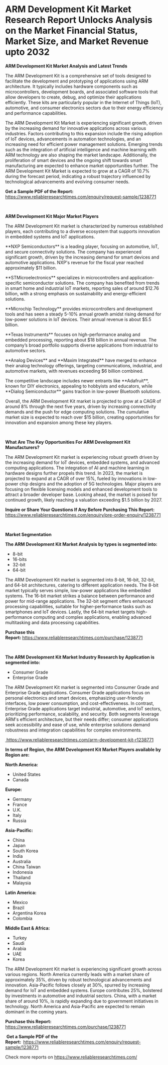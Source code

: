 <p><h1>ARM Development Kit Market Research Report Unlocks Analysis on the Market Financial Status, Market Size, and Market Revenue upto 2032</h1></p><p><strong>ARM Development Kit Market Analysis and Latest Trends</strong></p>
<p><p>The ARM Development Kit is a comprehensive set of tools designed to facilitate the development and prototyping of applications using ARM architecture. It typically includes hardware components such as microcontrollers, development boards, and associated software tools that allow developers to create, debug, and optimize their applications efficiently. These kits are particularly popular in the Internet of Things (IoT), automotive, and consumer electronics sectors due to their energy efficiency and performance capabilities.</p><p>The ARM Development Kit Market is experiencing significant growth, driven by the increasing demand for innovative applications across various industries. Factors contributing to this expansion include the rising adoption of IoT devices, advancements in automation technologies, and an increasing need for efficient power management solutions. Emerging trends such as the integration of artificial intelligence and machine learning with ARM technology are also shaping the market landscape. Additionally, the proliferation of smart devices and the ongoing shift towards smart manufacturing are expected to enhance market opportunities further. The ARM Development Kit Market is expected to grow at a CAGR of 10.7% during the forecast period, indicating a robust trajectory influenced by technological advancements and evolving consumer needs.</p></p>
<p><strong>Get a Sample PDF of the Report:&nbsp;</strong> <a href="https://www.reliableresearchtimes.com/enquiry/request-sample/1238771?utm_campaign=1420&utm_medium=2&utm_source=Github&utm_content=ia&utm_term=11022025&utm_id=arm-development-kit">https://www.reliableresearchtimes.com/enquiry/request-sample/1238771</a></p>
<p>&nbsp;</p>
<p><strong>ARM Development Kit Major Market Players</strong></p>
<p><p>The ARM Development Kit market is characterized by numerous established players, each contributing to a diverse ecosystem that supports innovation in embedded systems and IoT applications. </p><p>**NXP Semiconductors** is a leading player, focusing on automotive, IoT, and secure connectivity solutions. The company has experienced significant growth, driven by the increasing demand for smart devices and automotive applications. NXP's revenue for the fiscal year reached approximately $11 billion.</p><p>**STMicroelectronics** specializes in microcontrollers and application-specific semiconductor solutions. The company has benefited from trends in smart home and industrial IoT markets, reporting sales of around $12.76 billion, with a strong emphasis on sustainability and energy-efficient solutions.</p><p>**Microchip Technology** provides microcontrollers and development tools and has seen a steady 5-10% annual growth amidst rising demand for low-power solutions in IoT devices. Their annual revenue is about $5.5 billion. </p><p>**Texas Instruments** focuses on high-performance analog and embedded processing, reporting about $18 billion in annual revenue. The company’s broad portfolio supports diverse applications from industrial to automotive sectors.</p><p>**Analog Devices** and **Maxim Integrated** have merged to enhance their analog technology offerings, targeting communications, industrial, and automotive markets, with revenues exceeding $6 billion combined.</p><p>The competitive landscape includes newer entrants like **Adafruit**, known for DIY electronics, appealing to hobbyists and educators, while **Dialog Semiconductor** gains traction in low-power Bluetooth solutions. </p><p>Overall, the ARM Development Kit market is projected to grow at a CAGR of around 8% through the next five years, driven by increasing connectivity demands and the push for edge computing solutions. The cumulative market size is expected to reach over $15 billion, creating opportunities for innovation and expansion among these key players.</p></p>
<p>&nbsp;</p>
<p><strong>What Are The Key Opportunities For ARM Development Kit Manufacturers?</strong></p>
<p><p>The ARM Development Kit market is experiencing robust growth driven by the increasing demand for IoT devices, embedded systems, and advanced computing applications. The integration of AI and machine learning in hardware designs further propels this trend. In 2023, the market is projected to expand at a CAGR of over 15%, fueled by innovations in low-power chip designs and the adoption of 5G technologies. Major players are focusing on flexible licensing models and enhanced development tools to attract a broader developer base. Looking ahead, the market is poised for continued growth, likely reaching a valuation exceeding $1.5 billion by 2027.</p></p>
<p><strong>Inquire or Share Your Questions If Any Before Purchasing This Report:</strong> <a href="https://www.reliableresearchtimes.com/enquiry/pre-order-enquiry/1238771?utm_campaign=1420&utm_medium=2&utm_source=Github&utm_content=ia&utm_term=11022025&utm_id=arm-development-kit">https://www.reliableresearchtimes.com/enquiry/pre-order-enquiry/1238771</a></p>
<p>&nbsp;</p>
<p><strong>Market Segmentation</strong></p>
<p><strong>The ARM Development Kit Market Analysis by types is segmented into:</strong></p>
<p><ul><li>8-bit</li><li>16-bits</li><li>32-bit</li><li>64-bit</li></ul></p>
<p><p>The ARM Development Kit market is segmented into 8-bit, 16-bit, 32-bit, and 64-bit architectures, catering to different application needs. The 8-bit market typically serves simple, low-power applications like embedded systems. The 16-bit market strikes a balance between performance and power for mid-range applications. The 32-bit segment offers enhanced processing capabilities, suitable for higher-performance tasks such as smartphones and IoT devices. Lastly, the 64-bit market targets high-performance computing and complex applications, enabling advanced multitasking and data processing capabilities.</p></p>
<p><strong>Purchase this Report:&nbsp;</strong><a href="https://www.reliableresearchtimes.com/purchase/1238771?utm_campaign=1420&utm_medium=2&utm_source=Github&utm_content=ia&utm_term=11022025&utm_id=arm-development-kit">https://www.reliableresearchtimes.com/purchase/1238771</a></p>
<p>&nbsp;</p>
<p><strong>The ARM Development Kit Market Industry Research by Application is segmented into:</strong></p>
<p><ul><li>Consumer Grade</li><li>Enterprise Grade</li></ul></p>
<p><p>The ARM Development Kit market is segmented into Consumer Grade and Enterprise Grade applications. Consumer Grade applications focus on personal electronics and smart devices, emphasizing user-friendly interfaces, low power consumption, and cost-effectiveness. In contrast, Enterprise Grade applications target industrial, automotive, and IoT sectors, prioritizing performance, scalability, and security. Both segments leverage ARM's efficient architecture, but their needs differ; consumer applications seek accessibility and ease of use, while enterprise solutions demand robustness and integration capabilities for complex environments.</p></p>
<p><a href="https://www.reliableresearchtimes.com/arm-development-kit-r1238771?utm_campaign=1420&utm_medium=2&utm_source=Github&utm_content=ia&utm_term=11022025&utm_id=arm-development-kit">&nbsp;https://www.reliableresearchtimes.com/arm-development-kit-r1238771</a></p>
<p><strong>In terms of Region, the ARM Development Kit Market Players available by Region are:</strong></p>
<p>
    <p> <strong> North America: </strong>
        <ul>
            <li>United States</li>
            <li>Canada</li>
        </ul>
        </p> 
    <p> <strong> Europe: </strong>
        <ul>
            <li>Germany</li>
            <li>France</li>
            <li>U.K.</li>
            <li>Italy</li>
            <li>Russia</li>
        </ul>
        </p> 
    <p> <strong> Asia-Pacific: </strong>
        <ul>
            <li>China</li>
            <li>Japan</li>
            <li>South Korea</li>
            <li>India</li>
            <li>Australia</li>
            <li>China Taiwan</li>
            <li>Indonesia</li>
            <li>Thailand</li>
            <li>Malaysia</li>
        </ul>
        </p> 
    <p> <strong> Latin America: </strong>
        <ul>
            <li>Mexico</li>
            <li>Brazil</li>
            <li>Argentina Korea</li>
            <li>Colombia</li>
        </ul>
        </p> 
    <p> <strong> Middle East & Africa: </strong>
        <ul>
            <li>Turkey</li>
            <li>Saudi</li>
            <li>Arabia</li>
            <li>UAE</li>
            <li>Korea</li>
        </ul>
    </p>
    </p>
<p><p>The ARM Development Kit market is experiencing significant growth across various regions. North America currently leads with a market share of approximately 35%, driven by robust technological advancements and innovation. Asia-Pacific follows closely at 30%, spurred by increasing demand for IoT and embedded systems. Europe contributes 25%, bolstered by investments in automotive and industrial sectors. China, with a market share of around 10%, is rapidly expanding due to government initiatives in technology. North America and Asia-Pacific are expected to remain dominant in the coming years.</p></p>
<p><strong>Purchase this Report: </strong><a href="https://www.reliableresearchtimes.com/purchase/1238771?utm_campaign=1420&utm_medium=2&utm_source=Github&utm_content=ia&utm_term=11022025&utm_id=arm-development-kit">https://www.reliableresearchtimes.com/purchase/1238771</a></p>
<p>&nbsp;<strong>Get a Sample PDF of the Report:&nbsp;&nbsp;</strong><a href="https://www.reliableresearchtimes.com/enquiry/request-sample/1238771?utm_campaign=1420&utm_medium=2&utm_source=Github&utm_content=ia&utm_term=11022025&utm_id=arm-development-kit">https://www.reliableresearchtimes.com/enquiry/request-sample/1238771</a></p>
<p><strong></strong></p>
<p>Check more reports on <a href="https://www.reliableresearchtimes.com/?utm_campaign=1420&utm_medium=2&utm_source=Github&utm_content=ia&utm_term=11022025&utm_id=arm-development-kit">https://www.reliableresearchtimes.com/</a></p>